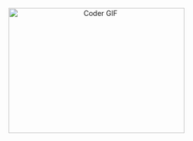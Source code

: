<br clear="both">

<div align="center">
  <img alt="Coder GIF" height=250 width=350 src="https://magiccopy.xyz/assets/images/hadder.gif" />
</div>


